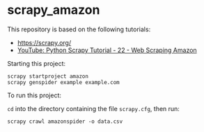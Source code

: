 # scrapy_amazon

This repository is based on the following tutorials:

* <https://scrapy.org/>
* [YouTube: Python Scrapy Tutorial - 22 - Web Scraping Amazon](https://www.youtube.com/watch?v=2vcp0fKq3aw&t=102s)

Starting this project:

```
scrapy startproject amazon
scrapy genspider example example.com
```

To run this project:

`cd` into the directory containing the file `scrapy.cfg`, then run:

```
scrapy crawl amazonspider -o data.csv
```